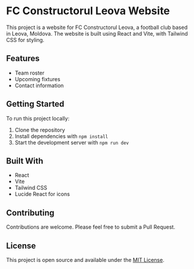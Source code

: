 # FC Constructorul Leova Website

This project is a website for FC Constructorul Leova, a football club based in Leova, Moldova. The website is built using React and Vite, with Tailwind CSS for styling.

## Features

- Team roster
- Upcoming fixtures
- Contact information

## Getting Started

To run this project locally:

1. Clone the repository
2. Install dependencies with `npm install`
3. Start the development server with `npm run dev`

## Built With

- React
- Vite
- Tailwind CSS
- Lucide React for icons

## Contributing

Contributions are welcome. Please feel free to submit a Pull Request.

## License

This project is open source and available under the [MIT License](LICENSE).